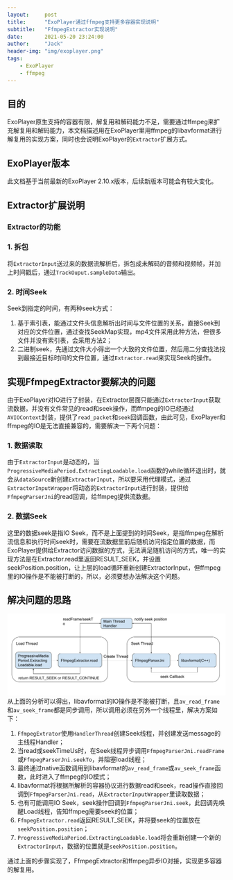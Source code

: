 ```yaml
---
layout:     post
title:      "ExoPlayer通过ffmpeg支持更多容器实现说明"
subtitle:   "FfmpegExtractor实现说明"
date:       2021-05-20 23:24:00
author:     "Jack"
header-img: "img/exoplayer.png"
tags:
    - ExoPlayer
    - ffmpeg
---
```

## 目的

ExoPlayer原生支持的容器有限，解复用和解码能力不足，需要通过ffmpeg来扩充解复用和解码能力，本文档描述用在ExoPlayer里用ffmpeg的libavformat进行解复用的实现方案，同时也会说明ExoPlayer的```Extractor```扩展方式。

## ExoPlayer版本

此文档基于当前最新的ExoPlayer 2.10.x版本，后续新版本可能会有较大变化。

## Extractor扩展说明

### Extractor的功能

### 1. 拆包

将```ExtractorInput```送过来的数据流解析后，拆包成未解码的音频和视频帧，并加上时间戳后，通过```TrackOuput.sampleData```输出。

### 2. 时间Seek

Seek到指定的时间，有两种seek方式：

1. 基于索引表，能通过文件头信息解析出时间与文件位置的关系，直接Seek到对应的文件位置，通过查找SeekMap实现，mp4文件采用此种方法，但很多文件并没有索引表，会采用方法2；
2. 二进制seek，先通过文件大小得出一个大致的文件位置，然后用二分查找法找到最接近目标时间的文件位置，通过```Extractor.read```来实现Seek的操作。

## 实现FfmpegExtractor要解决的问题

由于ExoPlayer对IO进行了封装，在Extractor层面只能通过```ExtractorInput```获取流数据，并没有文件常见的read和seek操作，而ffmpeg的IO已经通过```AVIOContext```封装，提供了```read_packet```和```seek```回调函数，由此可见，ExoPlayer和ffmpeg的IO是无法直接兼容的，需要解决一下两个问题：

### 1. 数据读取

由于```ExtractorInput```是动态的，当```ProgressiveMediaPeriod.ExtractingLoadable.load```函数的while循环退出时，就会从```dataSource```新创建```ExtractorInput```，所以要采用代理模式，通过```ExtractorInputWrapper```将动态的```ExtractorInput```进行封装，提供给```FfmpegParserJni```的read回调，给ffmpeg提供流数据。

### 2. 数据Seek

这里的数据seek是指IO Seek，而不是上面提到的时间Seek，是指ffmpeg在解析流信息和执行时间seek时，需要在流数据里前后随机访问指定位置的数据，而ExoPlayer提供给Extractor访问数据的方式，无法满足随机访问的方式，唯一的实现方法是在Extractor.read里返回RESULT_SEEK，并设置seekPosition.position，让上层的load循环重新创建ExtractorInput，但ffmpeg里的IO操作是不能被打断的，所以，必须要想办法解决这个问题。

## 解决问题的思路

![](/img/thread-model.png)
从上面的分析可以得出，libavformat的IO操作是不能被打断，且```av_read_frame```和```av_seek_frame```都是同步调用，所以调用必须在另外一个线程里，解决方案如下：

1. ```FfmpegExtrator```使用```HandlerThread```创建Seek线程，并创建发送message的主线程Handler；
2. 当read或seekTimeUs时，在Seek线程异步调用```FfmpegParserJni.readFrame```或```FfmpegParserJni.seekTo```，并阻塞load线程；
3. 最终通过native函数调用到libavformat的```av_read_frame```或```av_seek_frame```函数，此时进入了ffmpeg的IO模式；
4. libavformat将根据所解析的容器协议进行数据read和seek，read操作直接回调到```FfmpegParserJni.read```，从```ExtractorInputWrapper```里读取数据；
5. 也有可能调用IO Seek，seek操作回调到```FfmpegParserJni.seek```，此回调先唤醒Load线程，告知ffmpeg需要seek的位置；
6. ```FfmpegExtractor.read```返回RESULT_SEEK，并将要seek的位置放在```seekPosition.position```；
7. ```ProgressiveMediaPeriod.ExtractingLoadable.load```将会重新创建一个新的```ExtractorInput```，数据的位置就是```seekPosition.position```。

通过上面的步骤实现了，FfmpegExtractor和ffmpeg异步IO对接，实现更多容器的解复用。
